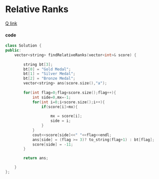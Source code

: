 # Relative Ranks


[Q link](https://leetcode.com/problems/relative-ranks/?envType=daily-question&envId=2024-05-08)



#### code

```cpp
class Solution {
public:
    vector<string> findRelativeRanks(vector<int>& score) {
        
        string bt[3];
        bt[0] = "Gold Medal";
        bt[1] = "Silver Medal";
        bt[2] = "Bronze Medal";
        vector<string> ans(score.size(),"a");
        
        for(int flag=0;flag<score.size();flag++){
            int side=0,mx=-1;
            for(int i=0;i<score.size();i++){
                if(score[i]>mx){
                    
                    mx = score[i];
                    side = i;
                }
            }
            cout<<score[side]<<" "<<flag<<endl;
            ans[side] = (flag >= 3)? to_string(flag+1) : bt[flag];
            score[side] = -11;
        }

        return ans;

    }
};
```
